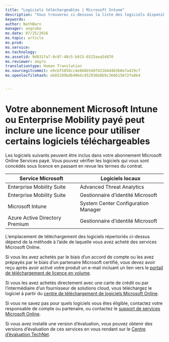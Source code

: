 ```yaml
---
title: "Logiciels téléchargeables | Microsoft Intune"
description: "Vous trouverez ci-dessous la liste des logiciels disponibles pour téléchargement éventuellement disponibles avec votre abonnement Intune ou EMS."
keywords: 
author: NathBarn
manager: angrobe
ms.date: 07/25/2016
ms.topic: article
ms.prod: 
ms.service: 
ms.technology: 
ms.assetid: 9d031fa7-9c07-48c5-b915-6525aea54870
ms.reviewer: amyro
translationtype: Human Translation
ms.sourcegitcommit: e9cbf5858cc4e860b540f421b6d463b8e7a429cf
ms.openlocfilehash: eb85109bdb406dc452936b8b9c366615672fe8b4


---
```


# Votre abonnement Microsoft Intune ou Enterprise Mobility payé peut inclure une licence pour utiliser certains logiciels téléchargeables

Les logiciels suivants peuvent être inclus dans votre abonnement Microsoft Online Services payé.  Vous pouvez vérifier les logiciels qui vous sont concédés sous licence en passant en revue les termes du contrat.

| **Service Microsoft**    | **Logiciels locaux**           |
| ------------- |-------------|
|Enterprise Mobility Suite |    Advanced Threat Analytics |
|Enterprise Mobility Suite |    Gestionnaire d’identité Microsoft |
|Microsoft Intune | System Center Configuration Manager |
|Azure Active Directory Premium |   Gestionnaire d’identité Microsoft |

L’emplacement de téléchargement des logiciels répertoriés ci-dessus dépend de la méthode à l’aide de laquelle vous avez acheté des services Microsoft Online.

Si vous les avez achetés par le biais d’un accord de compte ou les avez prépayés par le biais d’un partenaire Microsoft certifié, vous devez avoir reçu après avoir activé votre produit un e-mail incluant un lien vers le [portail de téléchargement de licence en volume](https://www.microsoft.com/Licensing/servicecenter/default.aspx).

Si vous les avez achetés directement avec une carte de crédit ou par l’intermédiaire d’un fournisseur de solutions cloud, vous téléchargez le logiciel à partir du [centre de téléchargement de logiciels Microsoft Online](https://www.microsoft.com/online/downloads/HomeRealmDiscovery.aspx).

Si vous ne savez pas pour quels logiciels vous êtes éligible, contactez votre responsable de compte ou partenaire, ou contactez le [support de services Microsoft Online](https://technet.microsoft.com/en-us/dn932057.aspx).

Si vous avez installé une version d’évaluation, vous pouvez obtenir des versions d’évaluation de ces services en vous rendant sur le [Centre d’évaluation TechNet](https://www.microsoft.com/evalcenter/try).



<!--HONumber=Jul16_HO4-->


